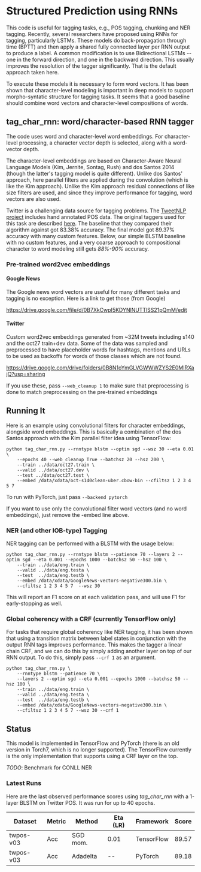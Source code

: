 # Structured Prediction using RNNs

This code is useful for tagging tasks, e.g., POS tagging, chunking and NER tagging.  Recently, several researchers have proposed using RNNs for tagging, particularly LSTMs.  These models do back-propagation through time (BPTT)
and then apply a shared fully connected layer per RNN output to produce a label.
A common modification is to use Bidirectional LSTMs -- one in the forward direction, and one in the backward direction.  This usually improves the resolution of the tagger significantly.  That is the default approach taken here.

To execute these models it is necessary to form word vectors.  It has been shown that character-level modeling is important in deep models to support morpho-syntatic structure for tagging tasks.
It seems that a good baseline should combine word vectors and character-level compositions of words.

## tag_char_rnn: word/character-based RNN tagger

The code uses word and character-level word embeddings.  For character-level processing, a character vector depth is selected, along with a word-vector depth. 

The character-level embeddings are based on Character-Aware Neural Language Models (Kim, Jernite, Sontag, Rush) and dos Santos 2014 (though the latter's tagging model is quite different).  Unlike dos Santos' approach, here parallel filters are applied during the convolution (which is like the Kim approach). Unlike the Kim approach residual connections of like size filters are used, and since they improve performance for tagging, word vectors are also used.

Twitter is a challenging data source for tagging problems.  The [TweetNLP project](http://www.cs.cmu.edu/~ark/TweetNLP) includes hand annotated POS data. The original taggers used for this task are described [here](http://www.cs.cmu.edu/~ark/TweetNLP/gimpel+etal.acl11.pdf).  The baseline that they compared their algorithm against got 83.38% accuracy.  The final model got 89.37% accuracy with many custom features.  Below, our simple BLSTM baseline with no custom features, and a very coarse approach to compositional character to word modeling still gets *88%-90%* accuracy.

### Pre-trained word2vec embeddings

#### Google News
The Google news word vectors are useful for many different tasks and tagging is no exception.  Here is a link to get those (from Google)

https://drive.google.com/file/d/0B7XkCwpI5KDYNlNUTTlSS21pQmM/edit

#### Twitter

Custom word2vec embeddings generated from ~32M tweets including s140 and the oct27 train+dev data.  Some of the data was sampled and preprocessed to have placeholder words for hashtags, mentions and URLs to be used as backoffs for words of those classes which are not found.

https://drive.google.com/drive/folders/0B8N1oYmGLVGWWWZYS2E0MlRXajQ?usp=sharing

If you use these, pass `--web_cleanup 1` to make sure that preprocessing is done to match preprocessing on the pre-trained embeddings

## Running It

Here is an example using convolutional filters for character embeddings, alongside word embeddings.  This is basically a combination of the dos Santos approach with the Kim parallel filter idea using TensorFlow:

```
python tag_char_rnn.py --rnntype blstm --optim sgd --wsz 30 --eta 0.01 \
    --epochs 40 --web_cleanup True --batchsz 20 --hsz 200 \
    --train ../data/oct27.train \
    --valid ../data/oct27.dev \
    --test ../data/oct27.test \
    --embed /data/xdata/oct-s140clean-uber.cbow-bin --cfiltsz 1 2 3 4 5 7
```

To run with PyTorch, just pass `--backend pytorch`

If you want to use only the convolutional filter word vectors (and no word embeddings), just remove the -embed line above.

### NER (and other IOB-type) Tagging

NER tagging can be performed with a BLSTM with the usage below:

```
python tag_char_rnn.py --rnntype blstm --patience 70 --layers 2 --optim sgd --eta 0.001 --epochs 1000 --batchsz 50 --hsz 100 \
    --train ../data/eng.train \
    --valid ../data/eng.testa \
    --test  ../data/eng.testb \
    --embed /data/xdata/GoogleNews-vectors-negative300.bin \
    --cfiltsz 1 2 3 4 5 7  --wsz 30
```

This will report an F1 score on at each validation pass, and will use F1 for early-stopping as well.

### Global coherency with a CRF (currently TensorFlow only)

For tasks that require global coherency like NER tagging, it has been shown that using a transition matrix between label states in conjunction with the output RNN tags improves performance.  This makes the tagger a linear chain CRF, and we can do this by simply adding another layer on top of our RNN output.  To do this, simply pass `--crf 1` as an argument.

```
python tag_char_rnn.py \
    --rnntype blstm --patience 70 \
    --layers 2 --optim sgd --eta 0.001 --epochs 1000 --batchsz 50 --hsz 100 \
    --train ../data/eng.train \
    --valid ../data/eng.testa \
    --test  ../data/eng.testb \
    --embed /data/xdata/GoogleNews-vectors-negative300.bin \
    --cfiltsz 1 2 3 4 5 7 --wsz 30 --crf 1
```

## Status

This model is implemented in TensorFlow and PyTorch (there is an old version in Torch7, which is no longer supported).  The TensorFlow currently is the only implementation that supports using a CRF layer on the top.

_TODO_: Benchmark for CONLL NER

### Latest Runs

Here are the last observed performance scores using _tag_char_rnn_ with a 1-layer BLSTM on Twitter POS.  It was run for up to 40 epochs.

| Dataset   | Metric | Method    | Eta (LR) | Framework  | Score |
| --------- | ------ | --------- | -------  | ---------- | ----- |
| twpos-v03 |    Acc | SGD mom.  |     0.01 | TensorFlow | 89.57 |
| twpos-v03 |    Acc | Adadelta  |       -- | PyTorch    | 89.18 |

